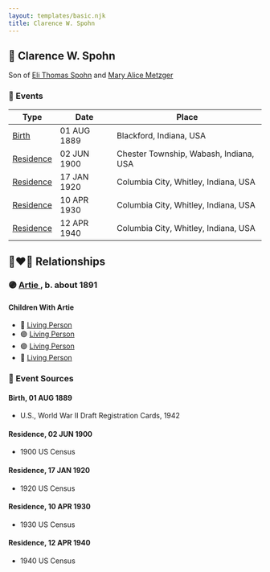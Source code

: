 ```yaml
---
layout: templates/basic.njk
title: Clarence W. Spohn
---
```

## 🔵 Clarence W. Spohn

Son of [Eli Thomas Spohn](/people/9/9010973) and [Mary Alice Metzger](/people/3/36824832)

### 📆 Events

Type | Date | Place
------ | ------ | ------
[Birth](#event-6b52fcc2-95b4-4853-91bf-08af97f861ad) | 01 AUG 1889 | Blackford, Indiana, USA
[Residence](#event-33f6b239-e9f4-44f0-b7cb-38ec831ed5f1) | 02 JUN 1900 | Chester Township, Wabash, Indiana, USA
[Residence](#event-e4264853-aa60-46b0-9c4d-807de4f9d2f2) | 17 JAN 1920 | Columbia City, Whitley, Indiana, USA
[Residence](#event-b2436270-157e-42a0-8a81-9fcb3b6c5c8c) | 10 APR 1930 | Columbia City, Whitley, Indiana, USA
[Residence](#event-d3be0eba-2a54-456c-910c-fa09354e9b17) | 12 APR 1940 | Columbia City, Whitley, Indiana, USA

## 👩‍❤️‍👨 Relationships

### 🟣 [Artie ](/people/4/49074271), b. about 1891

#### Children With Artie
* 🔵 [Living Person](/people/1/19086370)
* 🟣 [Living Person](/people/3/31480000)
* 🟣 [Living Person](/people/4/43811338)
* 🔵 [Living Person](/people/9/93500756)
### 📰 Event Sources

#### <a id="event-6b52fcc2-95b4-4853-91bf-08af97f861ad"></a> Birth, 01 AUG 1889
* U.S., World War II Draft Registration Cards, 1942

#### <a id="event-33f6b239-e9f4-44f0-b7cb-38ec831ed5f1"></a> Residence, 02 JUN 1900
* 1900 US Census

#### <a id="event-e4264853-aa60-46b0-9c4d-807de4f9d2f2"></a> Residence, 17 JAN 1920
* 1920 US Census

#### <a id="event-b2436270-157e-42a0-8a81-9fcb3b6c5c8c"></a> Residence, 10 APR 1930
* 1930 US Census

#### <a id="event-d3be0eba-2a54-456c-910c-fa09354e9b17"></a> Residence, 12 APR 1940
* 1940 US Census